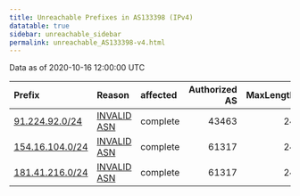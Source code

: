 ```yaml
---
title: Unreachable Prefixes in AS133398 (IPv4)
datatable: true
sidebar: unreachable_sidebar
permalink: unreachable_AS133398-v4.html
---
```


Data as of 2020-10-16 12:00:00 UTC


<div class="datatable-begin"></div>

| Prefix                                                   | Reason                                                                                                  | affected   |   Authorized AS |   MaxLength | Anchor                                           |   unreachable /24s |
|:---------------------------------------------------------|:--------------------------------------------------------------------------------------------------------|:-----------|----------------:|------------:|:-------------------------------------------------|-------------------:|
| [91.224.92.0/24](https://stat.ripe.net/91.224.92.0/24)   | [INVALID ASN](https://rpki-validator.ripe.net/announcement-preview?asn=AS133398&prefix=91.224.92.0/24)  | complete   |           43463 |          24 | [RIPE](unreachable_RIPE_NCC_RPKI_Root-v4.html)   |                  1 |
| [154.16.104.0/24](https://stat.ripe.net/154.16.104.0/24) | [INVALID ASN](https://rpki-validator.ripe.net/announcement-preview?asn=AS133398&prefix=154.16.104.0/24) | complete   |           61317 |          24 | [AfriNIC](unreachable_AfriNIC_RPKI_Root-v4.html) |                  1 |
| [181.41.216.0/24](https://stat.ripe.net/181.41.216.0/24) | [INVALID ASN](https://rpki-validator.ripe.net/announcement-preview?asn=AS133398&prefix=181.41.216.0/24) | complete   |           61317 |          24 | [LACNIC](unreachable_LACNIC_RPKI_Root-v4.html)   |                  1 |

<div class="datatable-end"></div>